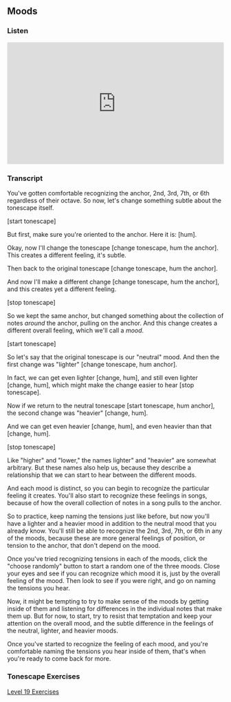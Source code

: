 ## Moods



### Listen

<style>
.embed-container {
    position: relative;
    padding-bottom: 56.25%;
    height: 0;
    overflow: hidden;
    max-width: 100%;
  }
  iframe{
    position: absolute;
    top: 0;
    left: 0;
    width: 100%;
    height: 100%;
  }
</style>
<div class='embed-container'>
  <iframe src='https://www.youtube.com/embed/9JgYHum55hI?rel=0' frameborder='0' allowfullscreen></iframe>
</div>



### Transcript

You've gotten comfortable recognizing the anchor, 2nd, 3rd, 7th, or 6th regardless of their octave. So now, let's change something subtle about the tonescape itself.

[start tonescape]

But first, make sure you're oriented to the anchor. Here it is: [hum].

Okay, now I'll change the tonescape [change tonescape, hum the anchor]. This creates a different feeling, it's subtle.

Then back to the original tonescape [change tonescape, hum the anchor].

And now I'll make a different change [change tonescape, hum the anchor], and this creates yet a different feeling.

[stop tonescape]

So we kept the same anchor, but changed something about the collection of notes *around* the anchor, pulling on the anchor. And this change creates a different overall feeling, which we'll call a *mood*.

[start tonescape]

So let's say that the original tonescape is our "neutral" mood. And then the first change was "lighter" [change tonescape, hum anchor].

In fact, we can get even lighter [change, hum], and still even lighter [change, hum], which might make the change easier to hear [stop tonescape].

Now if we return to the neutral tonescape [start tonescape, hum anchor], the second change was "heavier" [change, hum].

And we can get even heavier [change, hum], and even heavier than that [change, hum].

[stop tonescape]

Like "higher" and "lower," the names lighter" and "heavier" are somewhat arbitrary. But these names also help us, because they describe a relationship that we can start to hear between the different moods.

And each mood is distinct, so you can begin to recognize the particular feeling it creates. You'll also start to recognize these feelings in songs, because of how the overall collection of notes in a song pulls to the anchor.

So to practice, keep naming the tensions just like before, but now you'll have a lighter and a heavier mood in addition to the neutral mood that you already know. You'll still be able to recognize the 2nd, 3rd, 7th, or 6th in any of the moods, because these are more general feelings of position, or tension to the anchor, that don't depend on the mood.

Once you've tried recognizing tensions in each of the moods, click the "choose randomly" button to start a random one of the three moods. Close your eyes and see if you can recognize which mood it is, just by the overall feeling of the mood. Then look to see if you were right, and go on naming the tensions you hear.

Now, it might be tempting to try to make sense of the moods by getting inside of them and listening for differences in the individual notes that make them up. But for now, to start, try to resist that temptation and keep your attention on the overall mood, and the subtle difference in the feelings of the neutral, lighter, and heavier moods.

Once you've started to recognize the feeling of each mood, and you're comfortable naming the tensions you hear inside of them, that's when you're ready to come back for more.



### Tonescape Exercises

[Level 19 Exercises](../player/19-exercises)
